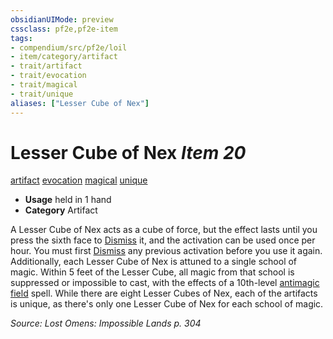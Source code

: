 ```yaml
---
obsidianUIMode: preview
cssclass: pf2e,pf2e-item
tags:
- compendium/src/pf2e/loil
- item/category/artifact
- trait/artifact
- trait/evocation
- trait/magical
- trait/unique
aliases: ["Lesser Cube of Nex"]
---
```

# Lesser Cube of Nex *Item 20*  
[artifact](../../../Rules/traits/artifact-gmg.md)  [evocation](../../../Rules/traits/evocation.md)  [magical](../../../Rules/traits/magical.md)  [unique](../../../Rules/traits/unique.md)  

- **Usage** held in 1 hand
- **Category** Artifact

A Lesser Cube of Nex acts as a cube of force, but the effect lasts until you press the sixth face to [Dismiss](../../../Rules/actions/dismiss.md) it, and the activation can be used once per hour. You must first [Dismiss](../../../Rules/actions/dismiss.md) any previous activation before you use it again. Additionally, each Lesser Cube of Nex is attuned to a single school of magic. Within 5 feet of the Lesser Cube, all magic from that school is suppressed or impossible to cast, with the effects of a 10th-level [antimagic field](../../spells/antimagic-field.md) spell. While there are eight Lesser Cubes of Nex, each of the artifacts is unique, as there's only one Lesser Cube of Nex for each school of magic.

*Source: Lost Omens: Impossible Lands p. 304*